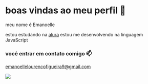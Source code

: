 # boas vindas ao meu perfil 💋

meu nome é Emanoelle 

estou estudando na [alura](httsp://www.alura.com.br)
estou me desenvolvendo na linguagem JavaScript 

### você entrar em contato comigo 📫

emanoellelourencofigueira9@gmail.com 

![ ](https://media1.tenor.com/m/FDk5XJ4zSZQAAAAC/kawaii-love.gif)
